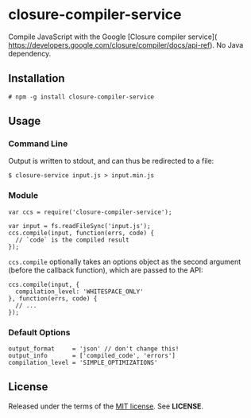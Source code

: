 closure-compiler-service
========================
Compile JavaScript with the Google [Closure compiler service](\
https://developers.google.com/closure/compiler/docs/api-ref).  No Java
dependency.


Installation
------------

    # npm -g install closure-compiler-service


Usage
-----

### Command Line

Output is written to stdout, and can thus be redirected to a file:

    $ closure-service input.js > input.min.js


### Module

    var ccs = require('closure-compiler-service');

    var input = fs.readFileSync('input.js');
    ccs.compile(input, function(errs, code) {
      // `code` is the compiled result
    });

`ccs.compile` optionally takes an options object as the second argument (before
the callback function), which are passed to the API:

    ccs.compile(input, {
      compilation_level: 'WHITESPACE_ONLY'
    }, function(errs, code) {
      // ...
    });


### Default Options

    output_format     = 'json' // don't change this!
    output_info       = ['compiled_code', 'errors']
    compilation_level = 'SIMPLE_OPTIMIZATIONS'


License
-------
Released under the terms of the
[MIT license](http://tldrlegal.com/license/mit-license). See **LICENSE**.
